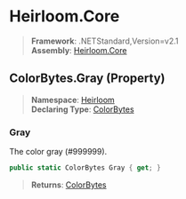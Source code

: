# Heirloom.Core

> **Framework**: .NETStandard,Version=v2.1  
> **Assembly**: [Heirloom.Core][0]

## ColorBytes.Gray (Property)

> **Namespace**: [Heirloom][0]  
> **Declaring Type**: [ColorBytes][1]

### Gray

The color gray (#999999).

```cs
public static ColorBytes Gray { get; }
```

> **Returns**: [ColorBytes][1]

[0]: ../../../Heirloom.Core.md
[1]: ../ColorBytes.md
